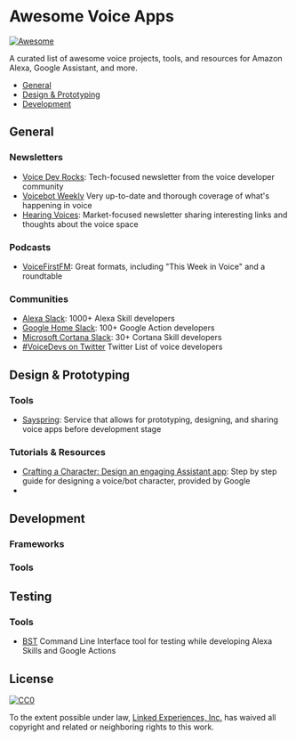 # Awesome Voice Apps
[![Awesome](https://cdn.rawgit.com/sindresorhus/awesome/d7305f38d29fed78fa85652e3a63e154dd8e8829/media/badge.svg)](https://github.com/sindresorhus/awesome)


A curated list of awesome voice projects, tools, and resources for Amazon Alexa, Google Assistant, and more.

* [General](#general)
* [Design & Prototyping](#design--prototyping)
* [Development](#development)


## General

### Newsletters

* [Voice Dev Rocks](https://voicedev.rocks/): Tech-focused newsletter from the voice developer community
* [Voicebot Weekly](https://www.voicebot.ai/subscribe/) Very up-to-date and thorough coverage of what's happening in voice
* [Hearing Voices](https://www.getrevue.co/profile/hearingvoices): Market-focused newsletter sharing interesting links and thoughts about the voice space



### Podcasts

* [VoiceFirstFM](https://www.voicefirst.fm/): Great formats, including "This Week in Voice" and a roundtable

### Communities

* [Alexa Slack](http://www.alexaslack.com/): 1000+ Alexa Skill developers
* [Google Home Slack](http://googleslack.com/): 100+ Google Action developers
* [Microsoft Cortana Slack](http://bit.ly/2qRqHMw): 30+ Cortana Skill developers
* [#VoiceDevs on Twitter](https://twitter.com/jovotech/lists/voicedevs) Twitter List of voice developers



## Design & Prototyping

### Tools

* [Sayspring](https://www.sayspring.com/): Service that allows for prototyping, designing, and sharing voice apps before development stage


### Tutorials & Resources

* [Crafting a Character: Design an engaging Assistant app](https://codelabs.developers.google.com/codelabs/conversation-design): Step by step guide for designing a voice/bot character, provided by Google
* 



## Development

### Frameworks

### Tools


## Testing

### Tools

* [BST](https://bespoken.tools/bst) Command Line Interface tool for testing while developing Alexa Skills and Google Actions



## License

[![CC0](http://mirrors.creativecommons.org/presskit/buttons/88x31/svg/cc-zero.svg)](https://creativecommons.org/publicdomain/zero/1.0/)

To the extent possible under law, [Linked Experiences, Inc.](https://www.jovo.tech) has waived all copyright and related or neighboring rights to this work.